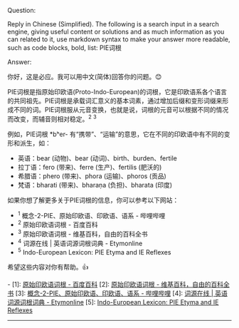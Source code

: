Question:

Reply in Chinese (Simplified).
The following is a search input in a search engine, giving useful content or solutions and as much information as you can related to it, use markdown syntax to make your answer more readable, such as code blocks, bold, list:
PIE词根

Answer:

你好，这是必应。我可以用中文(简体)回答你的问题。😊

PIE词根是指原始印欧语(Proto-Indo-European)的词根，它是印欧语系各个语言的共同祖先。PIE词根是承载词汇意义的基本词素，通过增加后缀和变形词缀来形成不同的词。PIE词根服从元音变换，也就是说，词根的元音可以根据不同的情况而改变，而辅音则相对稳定。<sup>2</sup> <sup>3</sup>

例如，PIE词根 *bʰer- 有“携带”、“运输”的意思，它在不同的印欧语中有不同的变形和派生，如：

- 英语：bear (动物)、bear (动词)、birth、burden、fertile
- 拉丁语：fero (带来)、ferre (生产)、fertilis (肥沃的)
- 希腊语：phero (带来)、phora (运输)、phoros (贡品)
- 梵语：bharati (带来)、bharaṇa (负担)、bharata (印度)

如果你想了解更多关于PIE词根的信息，你可以参考以下网站：

- <sup>1</sup> 概念-2-PIE、原始印欧语、印欧语、语系 - 哔哩哔哩
- <sup>2</sup> 原始印欧语词根 - 百度百科
- <sup>3</sup> 原始印欧语词根 - 维基百科，自由的百科全书
- <sup>4</sup> 词源在线 | 英语词源词根词典 - Etymonline
- <sup>5</sup> Indo-European Lexicon: PIE Etyma and IE Reflexes

希望这些内容对你有帮助。👍

\-
\[1]: [原始印欧语词根 - 百度百科](https://baike.baidu.com/item/%E5%8E%9F%E5%A7%8B%E5%8D%B0%E6%AC%A7%E8%AF%AD%E8%AF%8D%E6%A0%B9/4974362)
\[2]: [原始印欧语词根 - 维基百科，自由的百科全书](https://zh.wikipedia.org/zh-hans/%E5%8E%9F%E5%A7%8B%E5%8D%B0%E6%AD%90%E8%AA%9E%E8%A9%9E%E6%A0%B9)
\[3]: [概念-2-PIE、原始印欧语、印欧语、语系 - 哔哩哔哩](https://www.bilibili.com/read/cv23934408/)
\[4]: [词源在线 | 英语词源词根词典 - Etymonline](https://www.etymonline.com/cn)
\[5]: [Indo-European Lexicon: PIE Etyma and IE Reflexes](https://lrc.la.utexas.edu/lex)

<hr/>

